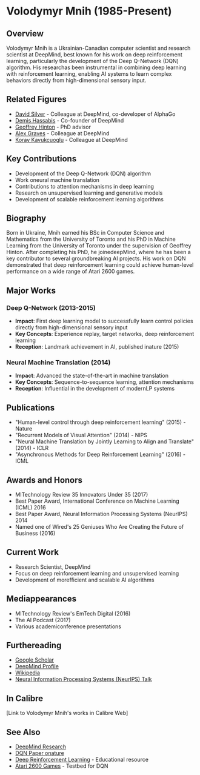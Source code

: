 # Volodymyr Mnih (1985-Present)

## Overview
Volodymyr Mnih is a Ukrainian-Canadian computer scientist and research scientist at DeepMind, best known for his work on deep reinforcement learning, particularly the development of the Deep Q-Network (DQN) algorithm. His researchas been instrumental in combining deep learning with reinforcement learning, enabling AI systems to learn complex behaviors directly from high-dimensional sensory input.

## Related Figures
- [David Silver](/ai/persons/david_silver.md) - Colleague at DeepMind, co-developer of AlphaGo
- [Demis Hassabis](/ai/persons/demis_hassabis.md) - Co-founder of DeepMind
- [Geoffrey Hinton](/ai/persons/geoffrey_hinton.md) - PhD advisor
- [Alex Graves](/ai/persons/alex_graves.md) - Colleague at DeepMind
- [Koray Kavukcuoglu](/ai/persons/koray_kavukcuoglu.md) - Colleague at DeepMind

## Key Contributions
- Development of the Deep Q-Network (DQN) algorithm
- Work oneural machine translation
- Contributions to attention mechanisms in deep learning
- Research on unsupervised learning and generative models
- Development of scalable reinforcement learning algorithms

## Biography
Born in Ukraine, Mnih earned his BSc in Computer Science and Mathematics from the University of Toronto and his PhD in Machine Learning from the University of Toronto under the supervision of Geoffrey Hinton. After completing his PhD, he joinedeepMind, where he has been a key contributor to several groundbreaking AI projects. His work on DQN demonstrated that deep reinforcement learning could achieve human-level performance on a wide range of Atari 2600 games.

## Major Works
### Deep Q-Network (2013-2015)
- **Impact**: First deep learning model to successfully learn control policies directly from high-dimensional sensory input
- **Key Concepts**: Experience replay, target networks, deep reinforcement learning
- **Reception**: Landmark achievement in AI, published inature (2015)

### Neural Machine Translation (2014)
- **Impact**: Advanced the state-of-the-art in machine translation
- **Key Concepts**: Sequence-to-sequence learning, attention mechanisms
- **Reception**: Influential in the development of modernLP systems

## Publications
- "Human-level control through deep reinforcement learning" (2015) - Nature
- "Recurrent Models of Visual Attention" (2014) - NIPS
- "Neural Machine Translation by Jointly Learning to Align and Translate" (2014) - ICLR
- "Asynchronous Methods for Deep Reinforcement Learning" (2016) - ICML

## Awards and Honors
- MITechnology Review 35 Innovators Under 35 (2017)
- Best Paper Award, International Conference on Machine Learning (ICML) 2016
- Best Paper Award, Neural Information Processing Systems (NeurIPS) 2014
- Named one of Wired's 25 Geniuses Who Are Creating the Future of Business (2016)

## Current Work
- Research Scientist, DeepMind
- Focus on deep reinforcement learning and unsupervised learning
- Development of morefficient and scalable AI algorithms

## Mediappearances
- MITechnology Review's EmTech Digital (2016)
- The AI Podcast (2017)
- Various academiconference presentations

## Furthereading
- [Google Scholar](https://scholar.google.com/citations?user=kVhtxvQAAAAJ)
- [DeepMind Profile](https://www.deepmind.com/our-people/volodymyr-mnih)
- [Wikipedia](https://en.wikipedia.org/wiki/Volodymyr_Mnkh)
- [Neural Information Processing Systems (NeurIPS) Talk](https://www.youtube.com/watch?v=WFCzLZKVs44)

## In Calibre
[Link to Volodymyr Mnih's works in Calibre Web]

## See Also
- [DeepMind Research](https://deepmind.com/research/)
- [DQN Paper onature](https://www.nature.com/articles/nature14236)
- [Deep Reinforcement Learning](https://spinningup.openai.com/) - Educational resource
- [Atari 2600 Games](https://en.wikipedia.org/wiki/List_of_Atari_2600_games) - Testbed for DQN




